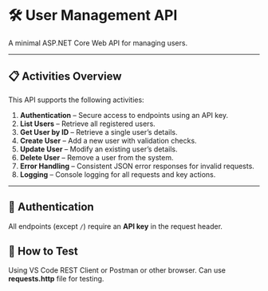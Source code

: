# 🛠 User Management API

A minimal ASP.NET Core Web API for managing users.  

---

## 📋 Activities Overview

This API supports the following activities:

1. **Authentication** – Secure access to endpoints using an API key.
2. **List Users** – Retrieve all registered users.
3. **Get User by ID** – Retrieve a single user’s details.
4. **Create User** – Add a new user with validation checks.
5. **Update User** – Modify an existing user’s details.
6. **Delete User** – Remove a user from the system.
7. **Error Handling** – Consistent JSON error responses for invalid requests.
8. **Logging** – Console logging for all requests and key actions.

---

## 🔑 Authentication

All endpoints (except `/`) require an **API key** in the request header.

## 🧪 How to Test
Using VS Code REST Client or Postman or other browser. Can use **requests.http** file for testing.


